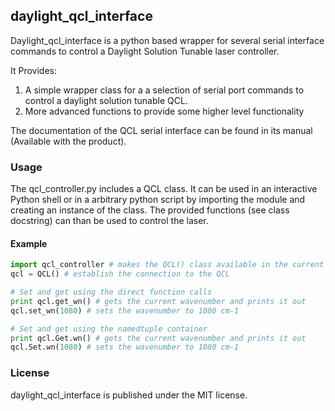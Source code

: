 ## daylight_qcl_interface

Daylight_qcl_interface is a python based wrapper for several serial interface commands to control a Daylight Solution Tunable laser controller.

It Provides:

1. A simple wrapper class for a a selection of serial port commands to control a daylight solution tunable QCL.
2. More advanced functions to provide some higher level functionality

The documentation of the QCL serial interface can be found in its manual (Available with the product).

### Usage
The qcl_controller.py includes a QCL class. It can be used in an interactive Python shell or in a arbitrary python script by importing the module and creating an instance of the class.
The provided functions (see class docstring) can than be used to control the laser.

#### Example

```python
import qcl_controller # makes the QCL() class available in the current python session or script (make sure qcl_controller.py is in the working directory or the path)
qcl = QCL() # establish the connection to the QCL

# Set and get using the direct function calls
print qcl.get_wn() # gets the current wavenumber and prints it out
qcl.set_wn(1080) # sets the wavenumber to 1080 cm-1

# Set and get using the namedtuple container
print qcl.Get.wn() # gets the current wavenumber and prints it out
qcl.Set.wn(1080) # sets the wavenumber to 1080 cm-1
```


### License
daylight_qcl_interface is published under the MIT license.
